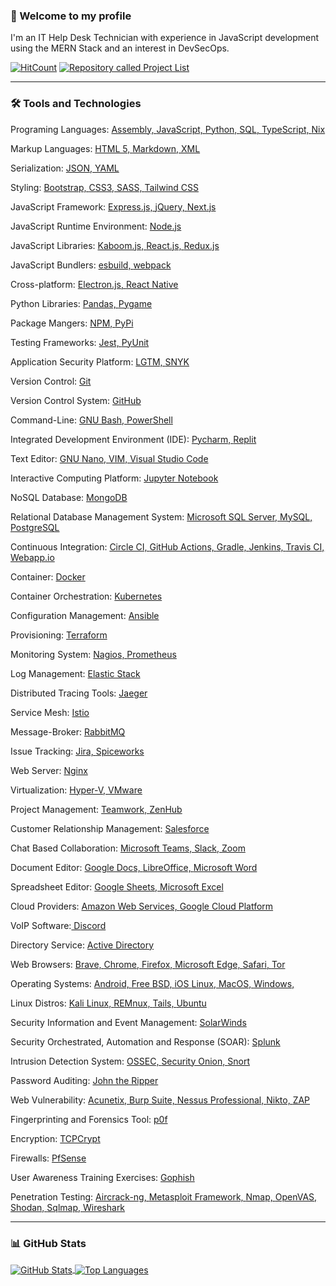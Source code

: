 ### 👋 Welcome to my profile
I'm an IT Help Desk Technician with experience in JavaScript development using the MERN Stack and an interest in DevSecOps.

[![HitCount](https://hits.dwyl.com/RosaleeKnight/RosaleeKnight.svg?style=flat)](http://hits.dwyl.com/RosaleeKnight/RosaleeKnight)
<a href="https://github.com/RosaleeKnight/project-list"><img src="https://user-images.githubusercontent.com/97799058/159589581-2bd9a2a7-6e46-464f-a0c1-19a3ffacd3bf.svg" alt="Repository called Project List" ></a>

-----
### 🛠️ Tools and Technologies
Programing Languages: <a href="https://developer.arm.com/documentation/dui0473/c/writing-arm-assembly-language"> Assembly, </a> <a href="https://developer.mozilla.org/en-US/docs/Web/JavaScript"> JavaScript, </a> <a href="https://www.python.org/"> Python, </a> <a href="https://www.ibm.com/docs/en/db2/10.5?topic=fundamentals-sql"> SQL, </a> <a href="https://www.typescriptlang.org/"> TypeScript, </a> <a href="https://nixos.wiki/wiki/Nix_Expression_Language"> Nix </a>  

Markup Languages: <a href="https://html.spec.whatwg.org/multipage/"> HTML 5, </a> <a href="https://www.markdownguide.org/"> Markdown, </a> <a href="https://www.w3schools.com/xml/xml_whatis.asp"> XML </a>

Serialization: <a href="https://www.json.org/json-en.html"> JSON, </a> <a href="https://yaml.org/"> YAML </a> 

Styling: <a href="https://getbootstrap.com/"> Bootstrap, </a> <a href="https://www.w3.org/Style/CSS/"> CSS3, </a> <a href="https://sass-lang.com/"> SASS, </a> <a href="https://tailwindcss.com/"> Tailwind CSS </a> 

JavaScript Framework: <a href="https://expressjs.com/"> Express.js, </a>  <a href="https://jquery.com/"> jQuery, </a>  <a href="https://nextjs.org/"> Next.js </a>

JavaScript Runtime Environment: <a href="https://nodejs.org/en/"> Node.js </a>

JavaScript Libraries: <a href="https://kaboomjs.com/"> Kaboom.js, </a>  <a href="https://reactjs.org/"> React.js, </a> <a href="https://react-redux.js.org/"> Redux.js </a> 

JavaScript Bundlers: <a href="https://esbuild.github.io/"> esbuild, </a> <a href="https://webpack.js.org/"> webpack </a>

Cross-platform: <a href="https://www.electronjs.org/"> Electron.js, </a> <a href="https://reactnative.dev/"> React Native </a> 

Python Libraries: <a href="https://pandas.pydata.org/"> Pandas, </a>  <a href="https://www.pygame.org/"> Pygame </a> 

Package Mangers: <a href="https://www.npmjs.com/"> NPM, </a> <a href="https://pypi.org/"> PyPi </a> 

Testing Frameworks: <a href="https://jestjs.io/"> Jest, </a> <a href="https://wiki.python.org/moin/PyUnit"> PyUnit </a> 

Application Security Platform: <a href="https://lgtm.com/"> LGTM, </a> <a href="https://snyk.io/"> SNYK </a>  

Version Control: <a href="https://git-scm.com/"> Git </a> 

Version Control System: <a href="https://github.com/"> GitHub </a> 

Command-Line: <a href="https://www.gnu.org/software/bash/"> GNU Bash, </a> <a href="https://docs.microsoft.com/en-us/powershell/"> PowerShell </a> 

Integrated Development Environment (IDE): <a href="https://www.jetbrains.com/pycharm/"> Pycharm, </a> <a href="https://replit.com/"> Replit </a> 

Text Editor: <a href="https://www.nano-editor.org/"> GNU Nano, </a> <a href="https://www.vim.org/"> VIM, </a> <a href="https://code.visualstudio.com/"> Visual Studio Code </a> 

Interactive Computing Platform: <a href="https://jupyter.org/"> Jupyter Notebook </a> 

NoSQL Database: <a href="https://www.mongodb.com/"> MongoDB </a> 

Relational Database Management System: <a href="https://docs.microsoft.com/en-us/sql/ssms/"> Microsoft SQL Server, </a> <a href="https://www.mysql.com/"> MySQL, </a> <a href="https://www.postgresql.org/"> PostgreSQL </a>   

Continuous Integration: <a href="https://circleci.com/"> Circle CI, </a> <a href="https://github.com/features/actions"> GitHub Actions, </a> <a href="https://gradle.org/"> Gradle, </a> <a href="https://www.jenkins.io/"> Jenkins, </a> <a href="https://www.travis-ci.com/"> Travis CI, <a href="https://webapp.io/"> Webapp.io </a>

Container: <a href="https://www.docker.com/"> Docker </a> 

Container Orchestration: <a href="https://kubernetes.io/"> Kubernetes </a> 

Configuration Management: <a href="https://www.ansible.com/"> Ansible </a> 

Provisioning: <a href="https://www.terraform.io/"> Terraform </a> 

Monitoring System: <a href="https://www.nagios.org/"> Nagios, </a> <a href="https://prometheus.io/"> Prometheus </a> 

Log Management: <a href="https://www.elastic.co/elastic-stack/"> Elastic Stack </a> 

Distributed Tracing Tools: <a href="https://www.jaegertracing.io/"> Jaeger </a>

Service Mesh: <a href="https://istio.io/"> Istio </a> 

Message-Broker: <a href="https://www.rabbitmq.com/"> RabbitMQ </a> 

Issue Tracking: <a href="https://www.atlassian.com/software/jira"> Jira, </a> <a href="https://www.spiceworks.com/free-help-desk-software/"> Spiceworks </a> 

Web Server: <a href="https://www.nginx.com/"> Nginx </a> 

Virtualization: <a href="https://learn.microsoft.com/en-us/virtualization/hyper-v-on-windows/about/"> Hyper-V, </a> <a href="https://vmc.vmware.com/"> VMware </a> 

Project Management: <a href="https://www.teamwork.com/"> Teamwork, </a> <a href="https://www.zenhub.com/"> ZenHub </a> 

Customer Relationship Management: <a href="https://www.salesforce.com/ca/"> Salesforce </a>  

Chat Based Collaboration: <a href="https://www.microsoft.com/en-ca/microsoft-teams/group-chat-software"> Microsoft Teams, </a> <a href="https://slack.com/"> Slack, </a> <a href="https://www.zoom.us/"> Zoom </a>

Document Editor: <a href="https://docs.google.com/">  Google Docs, </a> <a href="https://www.libreoffice.org/"> LibreOffice, </a> <a href="https://www.microsoft.com/en-ww/microsoft-365/word"> Microsoft Word </a>

Spreadsheet Editor: <a href="https://www.google.com/sheets/about/"> Google Sheets, </a> <a href="https://www.microsoft.com/en-us/microsoft-365/excel"> Microsoft Excel </a>  

Cloud Providers: <a href="https://aws.amazon.com/"> Amazon Web Services, </a> <a href="https://cloud.google.com/"> Google Cloud Platform </a> 

VoIP Software:<a href="https://discord.com/"> Discord </a> 

Directory Service: <a href="https://learn.microsoft.com/en-us/windows-server/identity/ad-ds/get-started/virtual-dc/active-directory-domain-services-overview"> Active Directory </a>  

Web Browsers: <a href="https://brave.com/"> Brave, </a>  <a href="https://www.google.ca/intl/en_ca/chrome/"> Chrome, </a> <a href="https://www.mozilla.org/en-CA/firefox/"> Firefox, </a> <a href="https://www.microsoft.com/en-us/edge"> Microsoft Edge, </a> <a href="https://www.apple.com/ca/safari/"> Safari, </a> <a href="https://www.torproject.org/"> Tor </a>

Operating Systems: <a href="https://www.android.com/intl/en_ca/"> Android, </a> <a href="https://www.freebsd.org/"> Free BSD, </a> <a href="https://www.apple.com/ca/ios/ios-16/"> iOS </a>  <a href="https://www.linux.org/"> Linux, </a> <a href="https://www.apple.com/ca/macos/monterey/"> MacOS, </a> <a href="https://www.microsoft.com/en-ca/windows/windows-11"> Windows, </a> 

Linux Distros: <a href="https://www.kali.org/"> Kali Linux, </a> <a href="https://remnux.org/"> REMnux, </a> <a href="https://tails.boum.org/"> Tails, </a> <a href="https://ubuntu.com/"> Ubuntu </a> 

Security Information and Event Management: <a href="https://www.solarwinds.com/"> SolarWinds </a>

Security Orchestrated, Automation and Response (SOAR): <a href="https://www.splunk.com/"> Splunk </a>

Intrusion Detection System: <a href="https://www.ossec.net/"> OSSEC, </a> <a href="https://securityonionsolutions.com/"> Security Onion, </a> <a href="https://www.snort.org/"> Snort </a>

Password Auditing: <a href="https://www.openwall.com/john/"> John the Ripper </a>

Web Vulnerability: <a href="https://www.acunetix.com/"> Acunetix, </a> <a href="https://portswigger.net/burp"> Burp Suite, </a> <a href="https://www.tenable.com/products/nessus/nessus-professional"> Nessus Professional, </a> <a href="https://cirt.net/Nikto2"> Nikto, </a>  <a href="https://owasp.org/www-project-zap/"> ZAP </a>

Fingerprinting and Forensics Tool: <a href="https://lcamtuf.coredump.cx/p0f3/"> p0f </a>

Encryption: <a href="https://en.wikipedia.org/wiki/Tcpcrypt"> TCPCrypt </a>

Firewalls: <a href="https://www.pfsense.org/"> PfSense </a>

User Awareness Training Exercises: <a href="https://getgophish.com/"> Gophish </a>

Penetration Testing: <a href="https://www.aircrack-ng.org/"> Aircrack-ng, </a> <a href="https://www.metasploit.com/"> Metasploit Framework, </a> <a href="https://nmap.org/"> Nmap, </a> <a href="https://www.openvas.org/"> OpenVAS, </a> <a href="https://www.shodan.io/"> Shodan, </a> <a href="https://sqlmap.org/"> Sqlmap, </a> <a href="https://www.wireshark.org/"> Wireshark </a>

-----
### 📊 GitHub Stats
<a href="https://github.com/RosaleeKnight/github-readme-stats"><img align="center" src="https://github-readme-stats.vercel.app/api?username=RosaleeKnight&show_icons=true&theme=nord&count_private=true" alt="GitHub Stats" /> </a>
<a href="https://github.com/RosaleeKnight/github-readme-stats"><img align="center" src="https://github-readme-stats.vercel.app/api/top-langs/?username=RosaleeKnight&layout=compact&theme=nord&langs_count=10&hide=jupyter%20notebook" alt="Top Languages" /></a>
